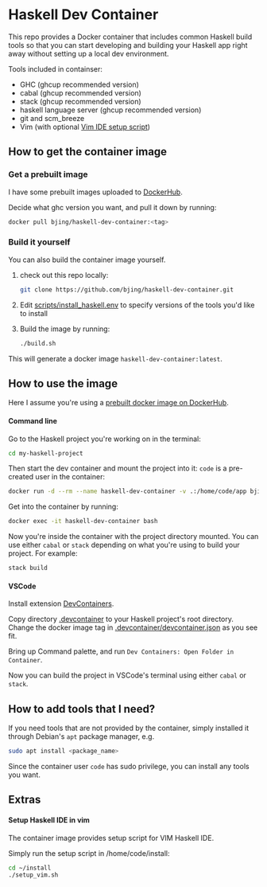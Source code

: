 # Haskell Dev Container

This repo provides a Docker container that includes common Haskell build tools 
so that you can start developing and building your Haskell app right away without
setting up a local dev environment.

Tools included in containser:
* GHC (ghcup recommended version)
* cabal (ghcup recommended version)
* stack (ghcup recommended version)
* haskell language server (ghcup recommended version)
* git and scm_breeze
* Vim (with optional [Vim IDE setup script](#setup-haskell-ide-in-vim))


## How to get the container image

### Get a prebuilt image
I have some prebuilt images uploaded to [DockerHub](https://hub.docker.com/r/bjing/haskell-dev-container).

Decide what ghc version you want, and pull it down by running:

```sh
docker pull bjing/haskell-dev-container:<tag>
```


### Build it yourself
You can also build the container image yourself.

1. check out this repo locally:

    ```sh
    git clone https://github.com/bjing/haskell-dev-container.git
    ```

2. Edit [scripts/install_haskell.env](scripts/install_haskell.env) to specify versions of the tools you'd like to install

3. Build the image by running:

    ```sh
    ./build.sh
    ```

This will generate a docker image `haskell-dev-container:latest`.


## How to use the image
Here I assume you're using a [prebuilt docker image on DockerHub](https://hub.docker.com/r/bjing/haskell-dev-container).

#### Command line
Go to the Haskell project you're working on in the terminal:

```sh
cd my-haskell-project
```

Then start the dev container and mount the project into it:
`code` is a pre-created user in the container:

```sh
docker run -d --rm --name haskell-dev-container -v .:/home/code/app bjing/haskell-dev-container:latest
```

Get into the container by running:

```sh
docker exec -it haskell-dev-container bash
```

Now you're inside the container with the project directory mounted. You can use
either `cabal` or `stack` depending on what you're using to build your project.
For example:

```sh
stack build
```

#### VSCode
Install extension [DevContainers](https://marketplace.visualstudio.com/items?itemName=ms-vscode-remote.remote-containers).

Copy directory [.devcontainer](.devcontainer/) to your Haskell project's root directory. 
Change the docker image tag in [.devcontainer/devcontainer.json](.devcontainer/devcontainer.json) as you see fit.

Bring up Command palette, and run `Dev Containers: Open Folder in Container`.

Now you can build the project in VSCode's terminal using either `cabal` or `stack`.


## How to add tools that I need?
If you need tools that are not provided by the container, 
simply installed it through Debian's `apt` package manager, e.g.

```sh
sudo apt install <package_name>
```

Since the container user `code` has sudo privilege, you can
install any tools you want.

## Extras
#### Setup Haskell IDE in vim

The container image provides setup script for VIM Haskell IDE.

Simply run the setup script in /home/code/install:
```sh
cd ~/install
./setup_vim.sh
```
